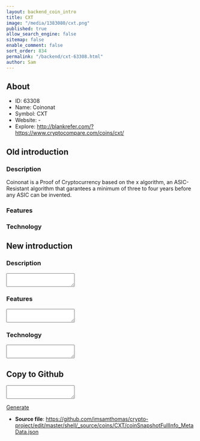 ```yaml
---
layout: backend_coin_intro
title: CXT
image: "/media/1383080/cxt.png"
published: true
allow_search_engine: false
sitemap: false
enable_comment: false
sort_order: 834
permalink: "/backend/cxt-63308.html"
author: Sam
---
```


## About

- ID: 63308
- Name: Coinonat
- Symbol: CXT
- Website: -
- Explore: http://blankrefer.com/?https://www.cryptocompare.com/coins/cxt/


## Old introduction

### Description

<p>Coinonat is a Proof of Cryptocurrency based on the x algorithm, an ASIC-Resistant algorithm that garantees a minimum of three to four years before any ASIC can be invented.</p>

### Features


### Technology




## New introduction


### Description
<textarea id="meta_description" name="description"></textarea>

### Features
<textarea id="meta_features" name="features"></textarea>

### Technology
<textarea id="meta_technology" name="technology"></textarea>


## Copy to Github

<textarea id="coinsnapshotfullinfo_metadata"></textarea>

<a href="#gen" onclick="generateMetaDatJson()">Generate</a>

- **Source file**: <a href="https://github.com/imsamthomas/crypto-project/edit/master/shell/_source/coins/CXT/coinSnapshotFullInfo_MetaData.json">https://github.com/imsamthomas/crypto-project/edit/master/shell/_source/coins/CXT/coinSnapshotFullInfo_MetaData.json</a>

